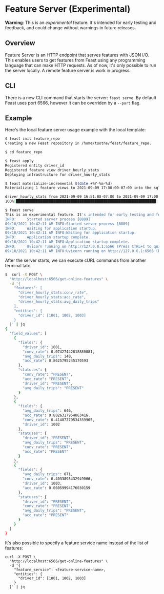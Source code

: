 # Feature Server (Experimental)

**Warning**: This is an _experimental_ feature. It's intended for early testing and feedback, and could change without warnings in future releases.

## Overview

Feature Server is an HTTP endpoint that serves features with JSON I/O. This enables users to get features from Feast using any programming language that can make HTTP requests. As of now, it's only possible to run the server locally. A remote feature server is work in progress.

## CLI

There is a new CLI command that starts the server: `feast serve`. By default Feast uses port 6566, however it can be overriden by a `--port` flag.

## Example

Here's the local feature server usage example with the local template:

```bash
$ feast init feature_repo
Creating a new Feast repository in /home/tsotne/feast/feature_repo.

$ cd feature_repo

$ feast apply
Registered entity driver_id
Registered feature view driver_hourly_stats
Deploying infrastructure for driver_hourly_stats

$ feast materialize-incremental $(date +%Y-%m-%d)
Materializing 1 feature views to 2021-09-09 17:00:00-07:00 into the sqlite online store.

driver_hourly_stats from 2021-09-09 16:51:08-07:00 to 2021-09-09 17:00:00-07:00:
100%|████████████████████████████████████████████████████████████████| 5/5 [00:00<00:00, 295.24it/s]

$ feast serve
This is an experimental feature. It's intended for early testing and feedback, and could change without warnings in future releases.
INFO:     Started server process [8889]
09/10/2021 10:42:11 AM INFO:Started server process [8889]
INFO:     Waiting for application startup.
09/10/2021 10:42:11 AM INFO:Waiting for application startup.
INFO:     Application startup complete.
09/10/2021 10:42:11 AM INFO:Application startup complete.
INFO:     Uvicorn running on http://127.0.0.1:6566 (Press CTRL+C to quit)
09/10/2021 10:42:11 AM INFO:Uvicorn running on http://127.0.0.1:6566 (Press CTRL+C to quit)
```

After the server starts, we can execute cURL commands from another terminal tab:
```bash
$  curl -X POST \
  "http://localhost:6566/get-online-features" \
  -d '{
    "features": [
      "driver_hourly_stats:conv_rate",
      "driver_hourly_stats:acc_rate",
      "driver_hourly_stats:avg_daily_trips"
    ],
    "entities": {
      "driver_id": [1001, 1002, 1003]
    }
  }' | jq
{
  "field_values": [
    {
      "fields": {
        "driver_id": 1001,
        "conv_rate": 0.07427442818880081,
        "avg_daily_trips": 140,
        "acc_rate": 0.8625795245170593
      },
      "statuses": {
        "conv_rate": "PRESENT",
        "acc_rate": "PRESENT",
        "driver_id": "PRESENT",
        "avg_daily_trips": "PRESENT"
      }
    },
    {
      "fields": {
        "avg_daily_trips": 646,
        "acc_rate": 0.8026317954063416,
        "conv_rate": 0.41487279534339905,
        "driver_id": 1002
      },
      "statuses": {
        "driver_id": "PRESENT",
        "avg_daily_trips": "PRESENT",
        "conv_rate": "PRESENT",
        "acc_rate": "PRESENT"
      }
    },
    {
      "fields": {
        "avg_daily_trips": 671,
        "conv_rate": 0.4033895432949066,
        "driver_id": 1003,
        "acc_rate": 0.06059994176030159
      },
      "statuses": {
        "driver_id": "PRESENT",
        "conv_rate": "PRESENT",
        "avg_daily_trips": "PRESENT",
        "acc_rate": "PRESENT"
      }
    }
  ]
}
```

It's also possible to specify a feature service name instead of the list of features:
```
curl -X POST \
  "http://localhost:6566/get-online-features" \
  -d '{
    "feature_service": <feature-service-name>,
    "entities": {
      "driver_id": [1001, 1002, 1003]
    }
  }' | jq
```